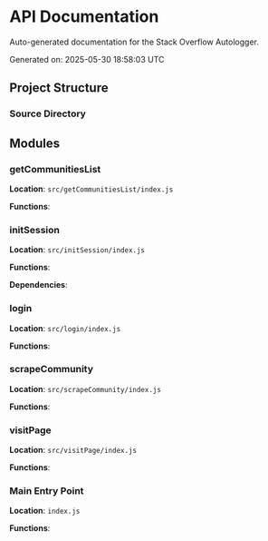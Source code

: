 # API Documentation

Auto-generated documentation for the Stack Overflow Autologger.

Generated on: 2025-05-30 18:58:03 UTC

## Project Structure

### Source Directory



## Modules

### getCommunitiesList

**Location**: `src/getCommunitiesList/index.js`

**Functions**:


### initSession

**Location**: `src/initSession/index.js`

**Functions**:


**Dependencies**:


### login

**Location**: `src/login/index.js`

**Functions**:


### scrapeCommunity

**Location**: `src/scrapeCommunity/index.js`

**Functions**:


### visitPage

**Location**: `src/visitPage/index.js`

**Functions**:


### Main Entry Point

**Location**: `index.js`

**Functions**:


